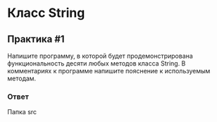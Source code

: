 # Класс String

## Практика #1

Напишите программу, в которой будет продемонстрирована функциональность десяти любых методов класса String. В комментариях к программе напишите пояснение к используемым методам.

### Ответ

Папка src
